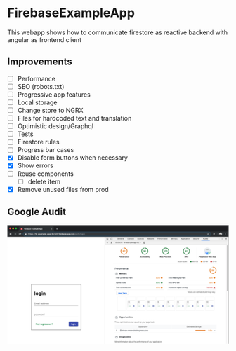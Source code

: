 # FirebaseExampleApp

This webapp shows how to communicate firestore as reactive backend with angular as frontend client

## Improvements

- [ ] Performance
- [ ] SEO (robots.txt)
- [ ] Progressive app features
- [ ] Local storage
- [ ] Change store to NGRX
- [ ] Files for hardcoded text and translation
- [ ] Optimistic design/Graphql
- [ ] Tests
- [ ] Firestore rules
- [ ] Progress bar cases
- [x] Disable form buttons when necessary
- [x] Show errors
- [ ] Reuse components
  - [ ] delete item
- [x] Remove unused files from prod

## Google Audit

![Google audit 19/07/19](/src/assets/images/19-07-19.google-audit.png)

